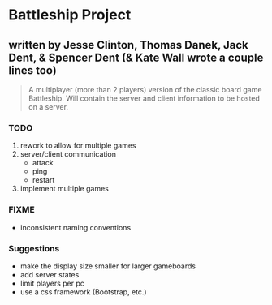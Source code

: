 # Battleship Project
## written by Jesse Clinton, Thomas Danek, Jack Dent, & Spencer Dent (& Kate Wall wrote a couple lines too)

> A multiplayer (more than 2 players) version of the classic board game Battleship. Will contain the server and client information to be hosted on a server.

<!-- ## HEADS UP! -->

### TODO
1. rework to allow for multiple games
1. server/client communication
    * attack
    * ping
    * restart
1. implement multiple games

### FIXME
* inconsistent naming conventions

### Suggestions
* make the display size smaller for larger gameboards
* add server states
* limit players per pc
* use a css framework (Bootstrap, etc.)
